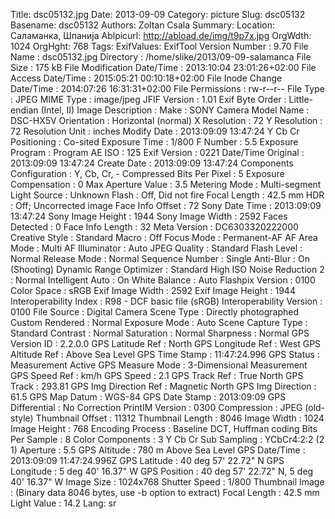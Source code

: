 Title: dsc05132.jpg
Date: 2013-09-09
Category: picture
Slug: dsc05132
Basename: dsc05132
Authors: Zoltan Csala
Summary:
Location: Саламанка, Шпанија
Ablpicurl: http://abload.de/img/t9p7x.jpg
OrgWdth: 1024
OrgHght: 768
Tags:
ExifValues: ExifTool Version Number : 9.70
            File Name : dsc05132.jpg
            Directory : /home/slike/2013/09-09-salamanca
            File Size : 175 kB
            File Modification Date/Time : 2013:10:04 23:01:26+02:00
            File Access Date/Time : 2015:05:21 00:10:18+02:00
            File Inode Change Date/Time : 2014:07:26 16:31:31+02:00
            File Permissions : rw-r--r--
            File Type : JPEG
            MIME Type : image/jpeg
            JFIF Version : 1.01
            Exif Byte Order : Little-endian (Intel, II)
            Image Description :
            Make : SONY
            Camera Model Name : DSC-HX5V
            Orientation : Horizontal (normal)
            X Resolution : 72
            Y Resolution : 72
            Resolution Unit : inches
            Modify Date : 2013:09:09 13:47:24
            Y Cb Cr Positioning : Co-sited
            Exposure Time : 1/800
            F Number : 5.5
            Exposure Program : Program AE
            ISO : 125
            Exif Version : 0221
            Date/Time Original : 2013:09:09 13:47:24
            Create Date : 2013:09:09 13:47:24
            Components Configuration : Y, Cb, Cr, -
            Compressed Bits Per Pixel : 5
            Exposure Compensation : 0
            Max Aperture Value : 3.5
            Metering Mode : Multi-segment
            Light Source : Unknown
            Flash : Off, Did not fire
            Focal Length : 42.5 mm
            HDR : Off; Uncorrected image
            Face Info Offset : 72
            Sony Date Time : 2013:09:09 13:47:24
            Sony Image Height : 1944
            Sony Image Width : 2592
            Faces Detected : 0
            Face Info Length : 32
            Meta Version : DC6303320222000
            Creative Style : Standard
            Macro : Off
            Focus Mode : Permanent-AF
            AF Area Mode : Multi
            AF Illuminator : Auto
            JPEG Quality : Standard
            Flash Level : Normal
            Release Mode : Normal
            Sequence Number : Single
            Anti-Blur : On (Shooting)
            Dynamic Range Optimizer : Standard
            High ISO Noise Reduction 2 : Normal
            Intelligent Auto : On
            White Balance : Auto
            Flashpix Version : 0100
            Color Space : sRGB
            Exif Image Width : 2592
            Exif Image Height : 1944
            Interoperability Index : R98 - DCF basic file (sRGB)
            Interoperability Version : 0100
            File Source : Digital Camera
            Scene Type : Directly photographed
            Custom Rendered : Normal
            Exposure Mode : Auto
            Scene Capture Type : Standard
            Contrast : Normal
            Saturation : Normal
            Sharpness : Normal
            GPS Version ID : 2.2.0.0
            GPS Latitude Ref : North
            GPS Longitude Ref : West
            GPS Altitude Ref : Above Sea Level
            GPS Time Stamp : 11:47:24.996
            GPS Status : Measurement Active
            GPS Measure Mode : 3-Dimensional Measurement
            GPS Speed Ref : km/h
            GPS Speed : 2.1
            GPS Track Ref : True North
            GPS Track : 293.81
            GPS Img Direction Ref : Magnetic North
            GPS Img Direction : 61.5
            GPS Map Datum : WGS-84
            GPS Date Stamp : 2013:09:09
            GPS Differential : No Correction
            PrintIM Version : 0300
            Compression : JPEG (old-style)
            Thumbnail Offset : 11312
            Thumbnail Length : 8046
            Image Width : 1024
            Image Height : 768
            Encoding Process : Baseline DCT, Huffman coding
            Bits Per Sample : 8
            Color Components : 3
            Y Cb Cr Sub Sampling : YCbCr4:2:2 (2 1)
            Aperture : 5.5
            GPS Altitude : 780 m Above Sea Level
            GPS Date/Time : 2013:09:09 11:47:24.996Z
            GPS Latitude : 40 deg 57' 22.72" N
            GPS Longitude : 5 deg 40' 16.37" W
            GPS Position : 40 deg 57' 22.72" N, 5 deg 40' 16.37" W
            Image Size : 1024x768
            Shutter Speed : 1/800
            Thumbnail Image : (Binary data 8046 bytes, use -b option to extract)
            Focal Length : 42.5 mm
            Light Value : 14.2
Lang: sr

